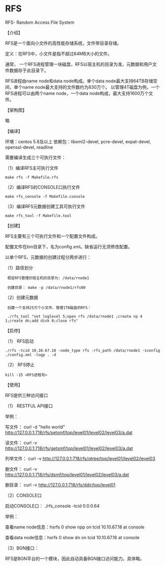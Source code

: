 # RFS
RFS- Random Access File System


【介绍】

RFS是一个面向小文件的高性能存储系统，文件带目录存储。

定义：在RFS中，小文件是指不超过64MB大小的文件。 

通常， 一个RFS进程管理一块磁盘，RFS以宿主机的目录为准，元数据和用户文件数据存于此目录下。

RFS进程由name node和data node构成。单个data node最大支持64TB存储空间，单个name node最大支持的文件数约为830万个。
以管理4T磁盘为例，一个RFS进程可以由两个name node，一个data node构成，最大支持1600万个文件。 

【架构图】

略

【编译】

环境：centos 5.8及以上
依赖包：libxml2-devel, pcre-devel, expat-devel, openssl-devel, readline

需要编译生成三个可执行文件：

（1）编译RFS主可执行文件

	make rfs -f Makefile.rfs

（2）编译RFS的CONSOLE口执行文件

	make rfs_console -f Makefile.console

（3）编译RFS元数据创建工具可执行文件

	make rfs_tool -f Makefile.tool


【创建】

RFS主要有三个可执行文件和一个配置文件构成。

配置文件在bin目录下，名为config.xml。缺省运行无须修改配置。

以单个RFS，元数据的创建过程分两步进行：

（1）路径划分

     假定RFS管理的宿主机的目录为: /data/rnode1

     创建目录： make -p /data/rnode1/rfs00


（2）创建元数据

	 创建一个支持25万个小文件、管理1TB磁盘的RFS：

	 ./rfs_tool "set loglevel 5;open rfs /data/rnode1 ;create np 4 1;create dn;add disk 0;close rfs"


【启停】

（1） RFS启动

	./rfs -tcid 10.10.67.18 -node_type rfs -rfs_path /data/rnode1 -sconfig ./config.xml -logp . -d

（2） RFS停止

	kill -15 <RFS进程号>

【使用】

 RFS提供三种访问接口

 （1） RESTFUL API接口

   举例：

   写文件：	  curl -d "hello world" http://127.0.0.1:718/rfs/setsmf/top/level01/level02/level03/a.dat

   读文件：   curl -v http://127.0.0.1:718/rfs/getsmf/top/level01/level02/level03/a.dat
   
   列举文件： curl -v http://127.0.0.1:718/rfs/qtree/top/level01/level02/level03
   
   删文件：   curl -v http://127.0.0.1:718/rfs/dsmf/top/level01/level02/level03/a.dat
   
   删目录：	  curl -v http://127.0.0.1:718/rfs/ddir/top/level01 


（2）CONSOLE口
 
 启动CONSOLE口： ./rfs_console -tcid 0.0.0.64

 举例：

 查看name node信息：hsrfs 0 show npp on tcid 10.10.67.18 at console

 查看data node信息：hsrfs 0 show dn on tcid 10.10.67.18 at console


（3）BGN接口：
 
 RFS是BGN平台的一个模块，因此自动具备BGN接口访问能力。具体略。
